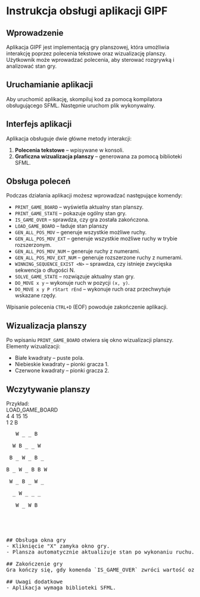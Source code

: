 # Instrukcja obsługi aplikacji GIPF

## Wprowadzenie
Aplikacja GIPF jest implementacją gry planszowej, która umożliwia interakcję poprzez polecenia tekstowe oraz wizualizację planszy. Użytkownik może wprowadzać polecenia, aby sterować rozgrywką i analizować stan gry.

## Uruchamianie aplikacji
Aby uruchomić aplikację, skompiluj kod za pomocą kompilatora obsługującego SFML. Następnie uruchom plik wykonywalny.

## Interfejs aplikacji
Aplikacja obsługuje dwie główne metody interakcji:
1. **Polecenia tekstowe** – wpisywane w konsoli.
2. **Graficzna wizualizacja planszy** – generowana za pomocą biblioteki SFML.

## Obsługa poleceń
Podczas działania aplikacji możesz wprowadzać następujące komendy:

- `PRINT_GAME_BOARD` – wyświetla aktualny stan planszy.
- `PRINT_GAME_STATE` – pokazuje ogólny stan gry.
- `IS_GAME_OVER` – sprawdza, czy gra została zakończona.
- `LOAD_GAME_BOARD` – ładuje stan planszy
- `GEN_ALL_POS_MOV` – generuje wszystkie możliwe ruchy.
- `GEN_ALL_POS_MOV_EXT` – generuje wszystkie możliwe ruchy w trybie rozszerzonym.
- `GEN_ALL_POS_MOV_NUM` – generuje ruchy z numerami.
- `GEN_ALL_POS_MOV_EXT_NUM` – generuje rozszerzone ruchy z numerami.
- `WINNING_SEQUENCE_EXIST <N>` – sprawdza, czy istnieje zwycięska sekwencja o długości N.
- `SOLVE_GAME_STATE` – rozwiązuje aktualny stan gry.
- `DO_MOVE x y` – wykonuje ruch w pozycji `(x, y)`.
- `DO_MOVE x y P rStart rEnd` – wykonuje ruch oraz przechwytuje wskazane rzędy.

Wpisanie polecenia `CTRL+D` (EOF) powoduje zakończenie aplikacji.

## Wizualizacja planszy
Po wpisaniu `PRINT_GAME_BOARD` otwiera się okno wizualizacji planszy.
Elementy wizualizacji:
- Białe kwadraty – puste pola.
- Niebieskie kwadraty – pionki gracza 1.
- Czerwone kwadraty – pionki gracza 2.

## Wczytywanie planszy
Przykład:<br/>
LOAD_GAME_BOARD<br/>
4 4 15 15<br/>
1 2 B<br/>
<pre>   W _ _ B<br/>
  W B _ _ W<br/>
 B _ W _ B _<br/>
B _ W _ B B W<br/>
 W _ B _ W _<br/>
  _ W _ _ _<br/>
   W _ W B<br/>
  <pre/>


## Obsługa okna gry
- Kliknięcie "X" zamyka okno gry.
- Plansza automatycznie aktualizuje stan po wykonaniu ruchu.

## Zakończenie gry
Gra kończy się, gdy komenda `IS_GAME_OVER` zwróci wartość oznaczającą koniec gry.

## Uwagi dodatkowe
- Aplikacja wymaga biblioteki SFML.


